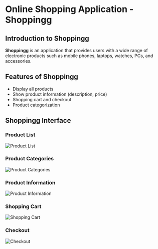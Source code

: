 # Online Shopping Application - Shoppingg

## Introduction to Shoppingg

**Shoppingg** is an application that provides users with a wide range of 
electronic products such as mobile phones, laptops, watches, PCs, and accessories.

## Features of Shoppingg

-   Display all products
-   Show product information (description, price)
-   Shopping cart and checkout
-   Product categorization

## Shoppingg Interface

### Product List
![Product List](image/product_list.png)

### Product Categories
![Product Categories](image/product_catalog.png)

### Product Information
![Product Information](image/product_detail.png)

### Shopping Cart
![Shopping Cart](image/cart.png)

### Checkout
![Checkout](image/checkout.png)

